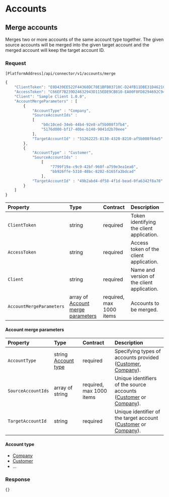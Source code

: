 # Accounts

## Merge accounts

Merges two or more accounts of the same account type together. The given source accounts will be merged into the given target account and the merged account will keep the target account ID.

### Request

`[PlatformAddress]/api/connector/v1/accounts/merge`

```javascript
{
    "ClientToken": "E0D439EE522F44368DC78E1BFB03710C-D24FB11DBE31D4621C4817E028D9E1D",
    "AccessToken": "C66EF7B239D24632943D115EDE9CB810-EA00F8FD8294692C940F6B5A8F9453D",
    "Client": "Sample Client 1.0.0",
    "AccountMergeParameters" : [
        {
            "AccountType" : "Company",
            "SourceAccountIds" : 
            [ 
                "b0c10ced-34eb-44b4-92e8-af5b008f3fb4",
                "5176d000-bf17-40be-b140-9041d2b70eee"
            ],
            "TargetAccountId" : "51262225-8130-4320-8210-af5b008f64e5"
        },
        {
            "AccountType" : "Customer",
            "SourceAccountIds" :
                [
                    "7799f19a-c9c9-42bf-968f-a759e3ea1ea6",
                    "bb926ffe-5310-48bc-8202-6165fa3bdcad"
                ],
            "TargetAccountId" : "49b2abd4-df58-4f1d-bead-0fa6342f8a78"
        }
    ]
}
```

| Property | Type | Contract | Description |
| :-- | :-- | :-- | :-- |
| `ClientToken` | string | required | Token identifying the client application. |
| `AccessToken` | string | required | Access token of the client application. |
| `Client` | string | required | Name and version of the client application. |
| `AccountMergeParameters` | array of [Account merge parameters](#account-merge-parameters) | required, max 1000 items | Accounts to be merged. |

#### Account merge parameters

| Property | Type | Contract | Description |
| :-- | :-- | :-- | :-- |
| `AccountType` | string [Account type](#account-type)| required | Specifying types of accounts provided ([Customer](../operations/customers.md#customer), [Company](../operations/companies.md#company)). |
| `SourceAccountIds` | array of string | required, max 1000 items | Unique identifiers of the source accounts ([Customer](../operations/customers.md#customer) or [Company](../operations/companies.md#company)). |
| `TargetAccountId` | string | required | Unique identifier of the target account ([Customer](../operations/customers.md#customer) or [Company](../operations/companies.md#company)). |

#### Account type

* [Company](companies.md#company)
* [Customer](customers.md#customer)
* ...

### Response

```javascript
{}
```
